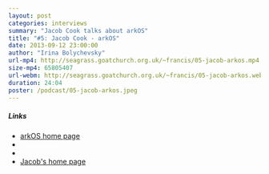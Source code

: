 ```yaml
---
layout: post
categories: interviews
summary: "Jacob Cook talks about arkOS"
title: "#5: Jacob Cook - arkOS"
date: 2013-09-12 23:00:00
author: "Irina Bolychevsky"
url-mp4: http://seagrass.goatchurch.org.uk/~francis/05-jacob-arkos.mp4
size-mp4: 65805407
url-webm: http://seagrass.goatchurch.org.uk/~francis/05-jacob-arkos.webm
duration: 24:04
poster: /podcast/05-jacob-arkos.jpeg
---
```


<h5>Links</h5>
<ul>
  <li><a href="https://arkos.io/" target="_blank">arkOS home page</a></li>
  <li><a href="" target="_blank"></a></li>
  <li><a href="" target="_blank"></a></li>
  <li><a href="https://jcook.cc/" target="_blank">Jacob's home page</a></li>
</ul>
